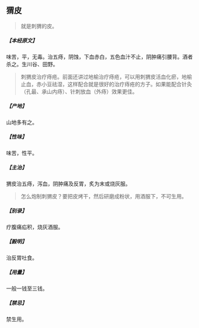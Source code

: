 ## 猬皮

> 就是刺猬的皮。

##### 【本经原文】
味苦，平，无毒。治五痔，阴蚀，下血赤白，五色血汁不止，阴肿痛引腰背。酒者杀之。生川谷、田野。

> 刺猬皮治疗痔疮。前面还讲过地榆治疗痔疮，可以用刺猬皮活血化瘀，地榆止血，赤小豆祛湿，这样配合就是很好的治疗痔疮的方子。如果能配合针灸（孔最、承山内痔）、针刺放血（外痔）效果更佳。

##### 【产地】
山地多有之。
##### 【性味】
味苦，性平。
##### 【主治】
猬皮治五痔，泻血，阴肿痛及反胃，炙为末或烧灰服。

> 怎么炮制刺猬皮？要把皮烤干，然后研磨成粉状，用酒服下，不可生用。

##### 【别录】
疗腹痛疝积，烧灰酒服。
##### 【毅明】
治反胃吐食。
##### 【用量】
一般一钱至三钱。
##### 【禁忌】
禁生用。